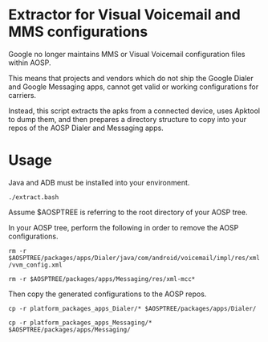 # Extractor for Visual Voicemail and MMS configurations

Google no longer maintains MMS or Visual Voicemail configuration files within AOSP.

This means that projects and vendors which do not ship the Google Dialer and 
Google Messaging apps, cannot get valid or working configurations for carriers.

Instead, this script extracts the apks from a connected device, uses Apktool to
dump them, and then prepares a directory structure to copy into your repos of the AOSP Dialer
and Messaging apps.

# Usage

Java and ADB must be installed into your environment.

```./extract.bash```

Assume $AOSPTREE is referring to the root directory of your AOSP tree.

In your AOSP tree, perform the following in order to remove the AOSP configurations.

```rm -r $AOSPTREE/packages/apps/Dialer/java/com/android/voicemail/impl/res/xml/vvm_config.xml```

```rm -r $AOSPTREE/packages/apps/Messaging/res/xml-mcc*```

Then copy the generated configurations to the AOSP repos.

```cp -r platform_packages_apps_Dialer/* $AOSPTREE/packages/apps/Dialer/```

```cp -r platform_packages_apps_Messaging/* $AOSPTREE/packages/apps/Messaging/```


